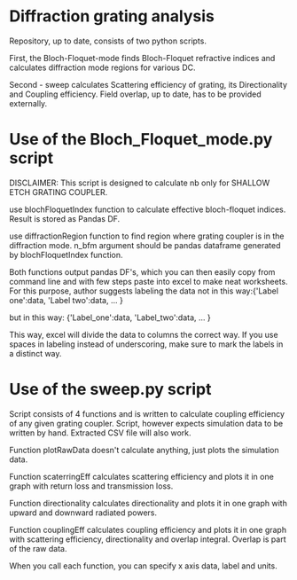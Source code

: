 # Diffraction grating analysis

Repository, up to date, consists of two python scripts. 

First, the Bloch-Floquet-mode finds Bloch-Floquet refractive indices and calculates diffraction mode regions for various DC. 

Second - sweep calculates Scattering efficiency of grating, its Directionality and Coupling efficiency. Field overlap, up to date, has to be provided externally. 



# Use of the Bloch_Floquet_mode.py script

DISCLAIMER: This script is designed to calculate nb only for SHALLOW ETCH GRATING COUPLER. 

use blochFloquetIndex function to calculate effective bloch-floquet indices. Result is stored as Pandas DF.

use diffractionRegion function to find region where grating coupler is in the diffraction mode. n_bfm argument should be pandas dataframe generated by blochFloquetIndex function.

Both functions output pandas DF's, which you can then easily copy from command line and with few steps paste into excel to make neat worksheets. For this purpose, author suggests labeling the data not in this way:{'Label one':data,
                                   'Label two':data,
                                   ...
                                   }
                                                                                 
but in this way: {'Label_one':data,
                  'Label_two':data,
                  ...
                 }
                                
This way, excel will divide the data to columns the correct way. If you use spaces in labeling instead of underscoring, make sure to mark the labels in a distinct way.

# Use of the sweep.py script
Script consists of 4 functions and is written to calculate coupling efficiency of any given grating coupler. Script, however expects simulation data to be written by hand. Extracted CSV file will also work. 

Function plotRawData doesn't calculate anything, just plots the simulation data. 

Function scaterringEff calculates scattering efficiency and plots it in one graph with return loss and transmission loss.

Function directionality calculates directionality and plots it in one graph with upward and downward radiated powers. 

Function couplingEff calculates coupling efficiency and plots it in one graph with scattering efficiency, directionality and overlap integral. Overlap is part of the raw data. 

When you call each function, you can specify x axis data, label and units. 


